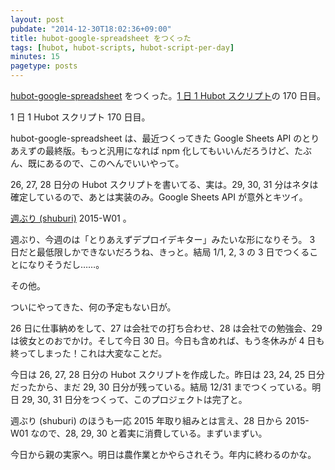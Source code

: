 ```yaml
---
layout: post
pubdate: "2014-12-30T18:02:36+09:00"
title: hubot-google-spreadsheet をつくった
tags: [hubot, hubot-scripts, hubot-script-per-day]
minutes: 15
pagetype: posts
---
```

[hubot-google-spreadsheet][gh:bouzuya/hubot-google-spreadsheet] をつくった。[1 日 1 Hubot スクリプト][hubot-script-per-day]の 170 日目。

1 日 1 Hubot スクリプト 170 日目。

hubot-google-spreadsheet は、最近つくってきた Google Sheets API のとりあえずの最終版。もっと汎用になれば npm 化してもいいんだろうけど、たぶん、既にあるので、このへんでいいやって。

26, 27, 28 日分の Hubot スクリプトを書いてる、実は。29, 30, 31 分はネタは確定しているので、あとは実装のみ。Google Sheets API が意外とキツイ。

[週ぶり (shuburi)][shuburi] 2015-W01 。

週ぶり、今週のは「とりあえずデプロイデキター」みたいな形になりそう。 3 日だと最低限しかできないだろうね、きっと。結局 1/1, 2, 3 の 3 日でつくることになりそうだし……。

その他。

ついにやってきた、何の予定もない日が。

26 日に仕事納めをして、27 は会社での打ち合わせ、28 は会社での勉強会、29 は彼女とのおでかけ。そして今日 30 日。今日も含めれば、もう冬休みが 4 日も終ってしまった！これは大変なことだ。

今日は 26, 27, 28 日分の Hubot スクリプトを作成した。昨日は 23, 24, 25 日分だったから、まだ 29, 30 日分が残っている。結局 12/31 までつくっている。明日 29, 30, 31 日分をつくって、このプロジェクトは完了と。

週ぶり (shuburi) のほうも一応 2015 年取り組みとは言え、28 日から 2015-W01 なので、28, 29, 30 と着実に消費している。まずいまずい。

今日から親の実家へ。明日は農作業とかやらされそう。年内に終わるのかな。

[hubot-script-per-day]: http://blog.bouzuya.net/posts?tags=hubot-script-per-day
[shuburi]: http://shuburi.org
[gh:bouzuya/hubot-google-spreadsheet]: https://github.com/bouzuya/hubot-google-spreadsheet
